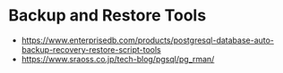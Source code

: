 # Backup and Restore Tools

- https://www.enterprisedb.com/products/postgresql-database-auto-backup-recovery-restore-script-tools
- https://www.sraoss.co.jp/tech-blog/pgsql/pg_rman/
